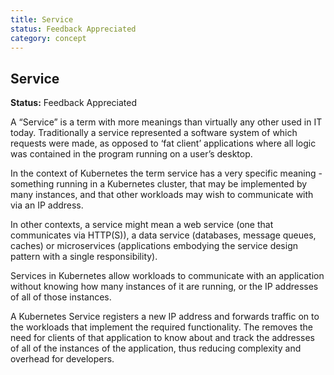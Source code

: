 ```yaml
---
title: Service
status: Feedback Appreciated
category: concept
---
```

## Service

**Status:** Feedback Appreciated

A “Service” is a term with more meanings than virtually any other used in IT today. Traditionally a service represented a software system of which requests were made, as opposed to ‘fat client’ applications where all logic was contained in the program running on a user’s desktop. 

In the context of Kubernetes the term service has a very specific meaning - something running in a Kubernetes cluster, that may be implemented by many instances, and that other workloads may wish to communicate with via an IP address. 

In other contexts, a service might mean a web service (one that communicates via HTTP(S)), a data service (databases, message queues, caches) or microservices (applications embodying the service design pattern with a single responsibility).

Services in Kubernetes allow workloads to communicate with an application without knowing how many instances of it are running, or the IP addresses of all of those instances. 

A Kubernetes Service registers a new IP address and forwards traffic on to the workloads that implement the required functionality. The removes the need for clients of that application to know about and track the addresses of all of the instances of the application, thus reducing complexity and overhead for developers.

